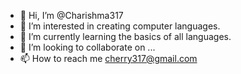 - 👋 Hi, I’m @Charishma317
- 👀 I’m interested in creating computer languages.
- 🌱 I’m currently learning the basics of all languages.
- 💞️ I’m looking to collaborate on ...
- 📫 How to reach me cherry317@gmail.com

<!---
Charishma317/Charishma317 is a ✨ special ✨ repository because its `README.md` (this file) appears on your GitHub profile.
You can click the Preview link to take a look at your changes.
--->
